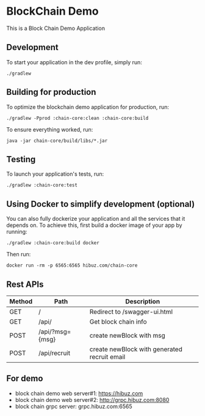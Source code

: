 # BlockChain Demo
This is a Block Chain Demo Application

## Development

To start your application in the dev profile, simply run:

    ./gradlew


## Building for production

To optimize the blockchain demo application for production, run:

    ./gradlew -Pprod :chain-core:clean :chain-core:build

To ensure everything worked, run:

    java -jar chain-core/build/libs/*.jar


## Testing

To launch your application's tests, run:

    ./gradlew :chain-core:test


## Using Docker to simplify development (optional)

You can also fully dockerize your application and all the services that it depends on.
To achieve this, first build a docker image of your app by running:

    ./gradlew :chain-core:build docker

Then run:

    docker run -rm -p 6565:6565 hibuz.com/chain-core


## Rest APIs


Method	| Path	| Description	|  
------------- | ------------------------- | ------------- |
GET	| /	| Redirect to /swagger-ui.html
GET	| /api/	| Get block chain info
POST	| /api/?msg={msg}	| create newBlock with msg
POST	| /api/recruit	| create newBlock with generated recruit email


## For demo

 * block chain demo web server#1: https://hibuz.com
 * block chain demo web server#2: http://grpc.hibuz.com:8080
 * block chain grpc server: grpc.hibuz.com:6565
